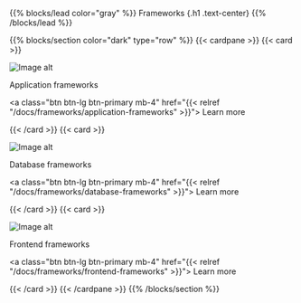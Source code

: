 {{% blocks/lead color="gray" %}}
Frameworks
{.h1 .text-center}
{{% /blocks/lead %}}

{{% blocks/section color="dark" type="row" %}}
{{< cardpane >}}
{{< card >}}

![Image alt](/application.png)

Application frameworks

<a class="btn btn-lg btn-primary mb-4" href="{{< relref "/docs/frameworks/application-frameworks" >}}">
Learn more <i class="fas fa-arrow-alt-circle-right ms-2"></i>
</a>

{{< /card >}}
{{< card >}}

![Image alt](/database.png)

Database frameworks

<a class="btn btn-lg btn-primary mb-4" href="{{< relref "/docs/frameworks/database-frameworks" >}}">
Learn more <i class="fas fa-arrow-alt-circle-right ms-2"></i>
</a>

{{< /card >}}
{{< card >}}

![Image alt](/frontend.png)

Frontend frameworks

<a class="btn btn-lg btn-primary mb-4" href="{{< relref "/docs/frameworks/frontend-frameworks" >}}">
Learn more <i class="fas fa-arrow-alt-circle-right ms-2"></i>
</a>

{{< /card >}}
{{< /cardpane >}}
{{% /blocks/section %}}